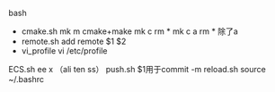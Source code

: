 bash
- cmake.sh   mk m cmake+make
            mk c rm *
            mk c a rm * 除了a
- remote.sh     add remote $1 $2 
- vi_profile     vi /etc/profile

ECS.sh  ee x （ali ten ss） 
push.sh     $1用于commit -m
reload.sh   source ~/.bashrc   
